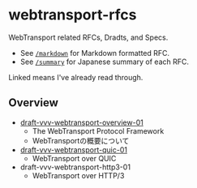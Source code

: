 # webtransport-rfcs

WebTransport related RFCs, Dradts, and Specs.

- See [`/markdown`](./markdown) for Markdown formatted RFC.
- See [`/summary`](./summary) for Japanese summary of each RFC.

Linked means I've already read through.

## Overview

- [draft-vvv-webtransport-overview-01](./summary/draft-vvv-webtransport-overview-01.md)
  - The WebTransport Protocol Framework
  - WebTransportの概要について
- [draft-vvv-webtransport-quic-01](./summary/draft-vvv-webtransport-quic-01.md)
  - WebTransport over QUIC
- draft-vvv-webtransport-http3-01
  - WebTransport over HTTP/3
